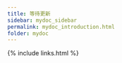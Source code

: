 ```yaml
---
title: 等待更新
sidebar: mydoc_sidebar
permalink: mydoc_introduction.html
folder: mydoc
---
```



{% include links.html %}
